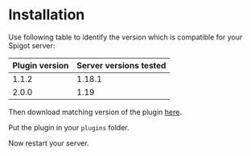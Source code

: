 # Installation

Use following table to identify the version which is compatible for your Spigot server:  

|Plugin version|Server versions tested|
|--------------|----------------------|
|1.1.2         |1.18.1                |
|2.0.0         |1.19                  |

Then download matching version of the plugin [here](https://github.com/joestrhq/CartJets/releases).  
  
Put the plugin in your `plugins` folder.

Now restart your server.